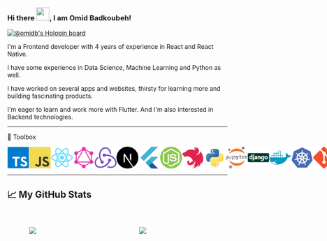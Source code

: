 ### Hi there <img src="https://raw.githubusercontent.com/MartinHeinz/MartinHeinz/master/wave.gif" width="30px" height="30px">, I am Omid Badkoubeh!

[![@omidb's Holopin board](https://holopin.io/api/user/board?user=omidb)](https://holopin.io/@omidb)

I'm a Frontend developer with 4 years of experience in React and React Native.

I have some experience in Data Science, Machine Learning and Python as well. 

I have worked on several apps and websites, thirsty for learning more and building fascinating products.

I'm eager to learn and work more with Flutter. And I'm also interested in Backend technologies.

---

🧰 Toolbox

<div style="display: flex; width: 100%; justify-content: space-around; align-items: center;">
  <img src="https://github.com/devicons/devicon/blob/c7d326b6009e60442abc35fa45706d6f30ee4c8e/icons/typescript/typescript-original.svg" alt="Typescript Logo" width="50" height="50" /> 
  <img src="https://github.com/devicons/devicon/blob/c7d326b6009e60442abc35fa45706d6f30ee4c8e/icons/javascript/javascript-original.svg" alt="Javascript Logo" width="50" height="50" /> 
  <img src="https://github.com/devicons/devicon/blob/c7d326b6009e60442abc35fa45706d6f30ee4c8e/icons/react/react-original.svg" alt="React Logo" width="50" height="50" /> 
  <img src="https://github.com/devicons/devicon/blob/c7d326b6009e60442abc35fa45706d6f30ee4c8e/icons/graphql/graphql-plain.svg" alt="GraphQL Logo" width="50" height="50" /> 
  <img src="https://github.com/devicons/devicon/blob/c7d326b6009e60442abc35fa45706d6f30ee4c8e/icons/redux/redux-original.svg" alt="Redux Logo" width="50" height="50" /> 
  <img src="https://github.com/devicons/devicon/blob/c7d326b6009e60442abc35fa45706d6f30ee4c8e/icons/nextjs/nextjs-original.svg" alt="NextJS Logo" width="50" height="50" /> 
  <img src="https://github.com/devicons/devicon/blob/c7d326b6009e60442abc35fa45706d6f30ee4c8e/icons/flutter/flutter-original.svg" alt="Flutter Logo" width="50" height="50" /> 
  <img src="https://github.com/guiseek/dev-logos.svg/blob/7eb5574ae509766ab64196776845c047666fa7c5/nodejs.svg" alt="NodeJS Logo" width="50" height="50" /> 
  <img src="https://github.com/guiseek/dev-logos.svg/blob/7eb5574ae509766ab64196776845c047666fa7c5/nestjs.svg" alt="NestJS Logo" width="50" height="50" /> 
  <img src="https://github.com/devicons/devicon/blob/c7d326b6009e60442abc35fa45706d6f30ee4c8e/icons/python/python-original.svg" alt="Python Logo" width="50" height="50" /> 
  <img src="https://github.com/devicons/devicon/blob/c7d326b6009e60442abc35fa45706d6f30ee4c8e/icons/jupyter/jupyter-original-wordmark.svg" alt="Jupyter Logo" width="50" height="50" /> 
  <img src="https://github.com/devicons/devicon/blob/c7d326b6009e60442abc35fa45706d6f30ee4c8e/icons/django/django-original.svg" alt="Django Logo" width="50" height="50" /> 
  <img src="https://github.com/devicons/devicon/blob/c7d326b6009e60442abc35fa45706d6f30ee4c8e/icons/docker/docker-plain.svg" alt="Docker Logo" width="50" height="50" /> 
  <img src="https://github.com/devicons/devicon/blob/c7d326b6009e60442abc35fa45706d6f30ee4c8e/icons/kubernetes/kubernetes-plain.svg" alt="Kubernetes Logo" width="50" height="50" /> 
  <img src="https://github.com/devicons/devicon/blob/c7d326b6009e60442abc35fa45706d6f30ee4c8e/icons/git/git-plain.svg" alt="Git Logo" width="50" height="50" /> 
  <img src="https://github.com/devicons/devicon/blob/c7d326b6009e60442abc35fa45706d6f30ee4c8e/icons/npm/npm-original-wordmark.svg" alt="npm Logo" width="50" height="50" /> 
  <img src="https://github.com/devicons/devicon/blob/c7d326b6009e60442abc35fa45706d6f30ee4c8e/icons/sass/sass-original.svg" alt="Sass Logo" width="50" height="50" /> 
  <img src="https://github.com/devicons/devicon/blob/c7d326b6009e60442abc35fa45706d6f30ee4c8e/icons/less/less-plain-wordmark.svg" alt="Less Logo" width="50" height="50" /> 
  <img src="https://github.com/devicons/devicon/blob/c7d326b6009e60442abc35fa45706d6f30ee4c8e/icons/webpack/webpack-original.svg" alt="Webpack Logo" width="50" height="50" /> 
  <img src="https://github.com/devicons/devicon/blob/c7d326b6009e60442abc35fa45706d6f30ee4c8e/icons/yarn/yarn-original.svg" alt="Yarn Logo" width="50" height="50" />
</div>

<!-- Preserved logos -->
<!-- <img  src="https://github.com/devicons/devicon/blob/c7d326b6009e60442abc35fa45706d6f30ee4c8e/icons/go/go-original.svg"  alt="Golang Logo"  width="50"  height="50"/> -->
<!-- <img  src="https://github.com/devicons/devicon/blob/c7d326b6009e60442abc35fa45706d6f30ee4c8e/icons/dart/dart-original.svg"  alt="Dart Logo"  width="50"  height="50"/> -->
<!-- <img  src="https://github.com/devicons/devicon/blob/c7d326b6009e60442abc35fa45706d6f30ee4c8e/icons/express/express-original-wordmark.svg"  alt="Express.js Logo"  width="50"  height="50"/> -->
<!-- <img  src="https://github.com/devicons/devicon/blob/c7d326b6009e60442abc35fa45706d6f30ee4c8e/icons/github/github-original.svg"  alt="Github Logo"  width="50"  height="50"/> -->
<!-- <img  src="https://github.com/devicons/devicon/blob/c7d326b6009e60442abc35fa45706d6f30ee4c8e/icons/gitlab/gitlab-original.svg"  alt="Gitlab Logo"  width="50"  height="50"/> -->
<!-- <img  src="https://github.com/devicons/devicon/blob/c7d326b6009e60442abc35fa45706d6f30ee4c8e/icons/linux/linux-original.svg"  alt="Linux Logo"  width="50"  height="50"/> -->
<!-- <img  src="https://github.com/devicons/devicon/blob/c7d326b6009e60442abc35fa45706d6f30ee4c8e/icons/nodejs/nodejs-original-wordmark.svg"  alt="NodeJS Logo"  width="50"  height="50"/> -->
<!-- <img src="https://github.com/devicons/devicon/blob/c7d326b6009e60442abc35fa45706d6f30ee4c8e/icons/gatsby/gatsby-plain.svg" alt="Gatsby Logo" width="50" height="50" /> -->
---

## &#x1f4c8; My GitHub Stats

<!-- ![Top Langs](https://github-readme-stats.vercel.app/api/top-langs/?username=omidbadkoubeh&hide=html,css&theme=tokyonight)  ![Catalin's GitHub stats](https://github-readme-stats.vercel.app/api?username=omidbadkoubeh&theme=tokyonight) -->
<span style="margin: 20px 30px;" />
<div style="display: flex; width: 100%; justify-content: space-between; align-items: center;">
  <img align="top" style="margin: 20px 50px; width: 45%;" src="https://github-readme-stats.vercel.app/api/top-langs/?username=omidbadkoubeh&hide=html,css&theme=tokyonight" /> 
  <img align="top" style="margin: 20px 50px; width: 45%;" src="https://github-readme-stats.vercel.app/api?username=omidbadkoubeh&theme=tokyonight" />
</div>

<!-- [![willianrod's wakatime stats](https://github-readme-stats.vercel.app/api/wakatime?username=omidbadkoubeh&compact=true)](https://github.com/anuraghazra/github-readme-stats) -->

<div style="display: flex">
<!-- <img align="center" style="margin: 20px auto; width: 50%;" src="https://github-readme-stats.vercel.app/api/wakatime?username=omidbadkoubeh&compact=true" /> -->

<!-- <img align="center" style="margin: 20px auto; width: 50%;" src="https://github-readme-stats.vercel.app/api/pin/?username=anuraghazra&repo=github-readme-stats" /> -->
</div>

<!--
**OmidBadkoubeh/OmidBadkoubeh** is a ✨ _special_ ✨ repository because its `README.md` (this file) appears on your GitHub profile.

Here are some ideas to get you started:



- 🔭 I’m currently working on ...

- 🌱 I’m currently learning ...

- 👯 I’m looking to collaborate on ...

- 🤔 I’m looking for help with ...

- 💬 Ask me about ...

- 📫 How to reach me: ...

- 😄 Pronouns: ...

- ⚡ Fun fact: ...

-->
